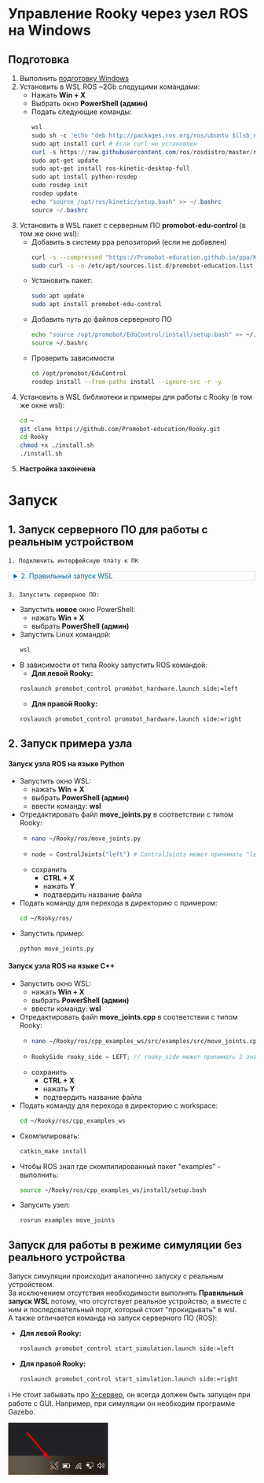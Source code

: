 # Управление Rooky через узел ROS на Windows
## Подготовка 
1. Выполнить [подготовку Windows](/WSL2/preparing_windows)
2. Установить в WSL ROS ~2Gb следущими командами:
   * Нажать **Win + X**
   * Выбрать окно **PowerShell (админ)**
   * Подать следующие команды:
     ```PowerShell
     wsl
     sudo sh -c 'echo "deb http://packages.ros.org/ros/ubuntu $(lsb_release -sc) main" > /etc/apt/sources.list.d/ros-latest.list'
     sudo apt install curl # Если curl не установлен
     curl -s https://raw.githubusercontent.com/ros/rosdistro/master/ros.asc | sudo apt-key add -
     sudo apt-get update
     sudo apt-get install ros-kinetic-desktop-full
     sudo apt install python-rosdep
     sudo rosdep init
     rosdep update
     echo "source /opt/ros/kinetic/setup.bash" >> ~/.bashrc
     source ~/.bashrc
     ```
3. Установить в WSL пакет с серверным ПО **promobot-edu-control** (в том же окне wsl):
   * Добавить в систему ppa репозиторий (если не добавлен)
     ```sh
     curl -s --compressed "https://Promobot-education.github.io/ppa/KEY.gpg" | sudo apt-key add -
     sudo curl -s -o /etc/apt/sources.list.d/promobot-education.list "https://Promobot-education.github.io/ppa/promobot-education.list"
     ```
   * Установить пакет:
     ```sh
     sudo apt update
     sudo apt install promobot-edu-control
     ```
   * Добавить путь до файлов серверного ПО
     ```sh
     echo "source /opt/promobot/EduControl/install/setup.bash" >> ~/.bashrc
     source ~/.bashrc
     ```
   * Проверить зависимости
     ```sh
     cd /opt/promobot/EduControl
     rosdep install --from-paths install --ignore-src -r -y
     ```
4. Установить в WSL библиотеки и примеры для работы с Rooky (в том же окне wsl):
   ```sh
   cd ~
   git clone https://github.com/Promobot-education/Rooky.git
   cd Rooky
   chmod +x ./install.sh
   ./install.sh
   ```
5.  **Настройка закончена**

# Запуск

## 1. Запуск серверного ПО для работы с реальным устройством

    1. Подключить интерфейсную плату к ПК

<div class="highlight">
  <details style="margin: 10px 0px 20px 0px; padding: 0px 0px 0px 10px; border: 1px solid #e5e5e5; border-radius: 5px;">
    <summary style="color:#069;">2.  Правильный запуск WSL</summary>
    <div style="margin-top: 20px;">
      <p>ℹ️ Обязательно настроить COM порт! <a href="/WSL2/com_setup">Инструкция.</a></p>
      <p>ℹ️ Для корректной работы с реальным устройством, подключенным по USB необходимо всегда запускать две утилиты:</p>
      <ol>
        <li>На стороне <strong>Windows</strong> запустить сервер:
          <ul>
            <li>нажать <strong>Win + X</strong></li>
            <li>выбрать <strong>PowerShell (админ)</strong></li>
            <li>подать команду:
              <pre><code class="language-PowerShell">python.exe 'C:\Program Files (x86)\Promobot\WSL2-main\utils\Server.py'</code></pre>
              <blockquote>
                <p>Если происходит ошибка на этапе import serial, необходимо подать команду в PowerShell:</p>
                <pre><code class="language-PowerShell">pip install pyserial</code></pre>
              </blockquote>
            </li>
            <li>свернуть окно PowerShell</li>
          </ul>
        </li>
        <li>На стороне <strong>Linux</strong> запустить клиент (в <strong>новом</strong> окне PowerShell)
          <ul>
            <li>запустить WSL командой:
              <pre><code class="language-PowerShell">wsl</code></pre>
            </li>
            <li>подать команду:
              <div class="language-sh highlighter-rouge">
                <div class="highlight">
                  <pre class="highlight"><code><span class="nb">sudo </span>socat <span class="nt">-d</span> <span class="nt">-d</span> pty,link<span class="o">=</span>/dev/RS_485,raw,echo<span class="o">=</span>0,perm<span class="o">=</span>0666 tcp:<span class="nv">$HOST_ADDR</span>:5000</code></pre>
                </div>
              </div>
            </li>
          </ul>
        </li>
        <li>Оба запущенных PowerShell можно <strong>свернуть</strong>, чтобы не мешались.</li>
      </ol>
      <p>ℹ️ Не стоит забывать про <a href="/WSL2/preparing_windows#запуск-x-сервера">X-сервер</a>, он всегда должен быть запущен при работе с GUI.</p>
      <p><img src="/WSL2/res/tray.png" alt="tray"></p>
    </div>
  </details>
</div>

    3. Запустить серверное ПО:

* Запустить **новое** окно PowerShell:
  * нажать **Win + X**
  * выбрать **PowerShell (админ)**
* Запустить Linux командой:
  ```PowerShell
  wsl
  ```
* В зависимости от типа Rooky запустить ROS командой:
  * **Для левой Rooky:**
  ```sh
  roslaunch promobot_control promobot_hardware.launch side:=left
  ```
  * **Для правой Rooky:**
  ```sh
  roslaunch promobot_control promobot_hardware.launch side:=right
  ```

## 2. Запуск примера узла
#### Запуск узла ROS на языке Python
* Запустить окно WSL:
  * нажать **Win + X**
  * выбрать **PowerShell (админ)**
  * ввести команду: **wsl**
* Отредактировать файл **move_joints.py** в соответствии с типом Rooky:
  * ```sh
    nano ~/Rooky/ros/move_joints.py
    ```
  * ```py
    node = ControlJoints("left") # ControlJoints может принимать "left" или "right"
    ```
  * сохранить
    * **CTRL + X**
    * нажать **Y**
    * подтвердить название файла
* Подать команду для перехода в директорию с примером:
  ```sh
  cd ~/Rooky/ros/
  ```
* Запустить пример:
  ```
  python move_joints.py
  ```

#### Запуск узла ROS на языке C++
* Запустить окно WSL:
  * нажать **Win + X**
  * выбрать **PowerShell (админ)**
  * ввести команду: **wsl**
* Отредактировать файл **move_joints.cpp** в соответствии с типом Rooky:
  * ```sh
    nano ~/Rooky/ros/cpp_examples_ws/src/examples/src/move_joints.cpp
    ```
  * ```cpp
    RookySide rooky_side = LEFT; // rooky_side может принимать 2 значения: LEFT или RIGHT
    ```
  * сохранить
    * **CTRL + X**
    * нажать **Y**
    * подтвердить название файла
* Подать команду для перехода в директорию с workspace:
  ```sh
  cd ~/Rooky/ros/cpp_examples_ws
  ```
* Скомпилировать:
  ```sh
  catkin_make install
  ```
* Чтобы ROS знал где скомпилированный пакет "examples" - выполнить:
  ```sh
  source ~/Rooky/ros/cpp_examples_ws/install/setup.bash
  ```
* Запусить узел:
  ```sh
  rosrun examples move_joints
  ```

## Запуск для работы в режиме симуляции без реального устройства
Запуск симуляции происходит аналогично запуску с реальным устройством.  
За исключением отсутствия необходимости выполнять **Правильный запуск WSL** потому, что отсутствует реальное устройство, а вместе с ним и последовательный порт, который стоит "прокидывать" в wsl.  
А также отличается команда на запуск серверного ПО (ROS):  
* **Для левой Rooky:**
  ```sh
  roslaunch promobot_control start_simulation.launch side:=left
  ```
* **Для правой Rooky:**
  ```sh
  roslaunch promobot_control start_simulation.launch side:=right
  ```
<p>ℹ️ Не стоит забывать про <a href="/WSL2/preparing_windows#запуск-x-сервера">X-сервер</a>, он всегда должен быть запущен при работе с GUI. Например, при симуляции он необходим программе Gazebo.</p>
<p><img src="/WSL2/res/tray.png" alt="tray"></p>